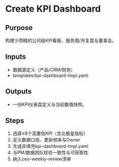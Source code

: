 # Create KPI Dashboard

## Purpose

构建少而精的公司级KPI看板，服务周/月复盘与董事会。

## Inputs

- 数据源定义（产品/CRM/财务）
- templates/kpi-dashboard-tmpl.yaml

## Outputs

- 一份KPI仪表盘定义与当前数值快照。

## Steps

1. 选择≤8个高置信KPI（含北极星指标）
2. 定义数据口径、更新频率与Owner
3. 生成并填充kpi-dashboard-tmpl.yaml
4. 与PM/数据团队校验一致性与可获取性
5. 纳入ceo-weekly-review清单

